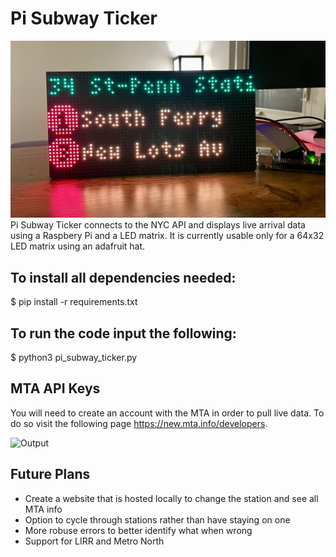 # Pi Subway Ticker
![Output](Images/Penn_station.jpg)
Pi Subway Ticker connects to the NYC API and displays live arrival data using a Raspbery Pi and a LED matrix. It is currently usable only for a 64x32 LED matrix using an adafruit hat. 

## To install all dependencies needed:

$ pip install -r requirements.txt

## To run the code input the following:

$ python3 pi_subway_ticker.py

## MTA API Keys

You will need to create an account with the MTA in order to pull live data. To do so visit the following page https://new.mta.info/developers. 

![Output](Images/Yankee_stadium.jpg)

## Future Plans
* Create a website that is hosted locally to change the station and see all MTA info
* Option to cycle through stations rather than have staying on one
* More robuse errors to better identify what when wrong
* Support for LIRR and Metro North